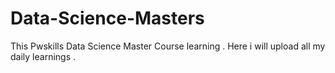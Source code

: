 # Data-Science-Masters
This Pwskills Data Science Master Course learning . Here i will upload all my daily learnings .
